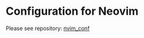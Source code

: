# Configuration for Neovim

Please see repository: [nvim_conf](https://github.com/metaemk/nvim_conf) 
